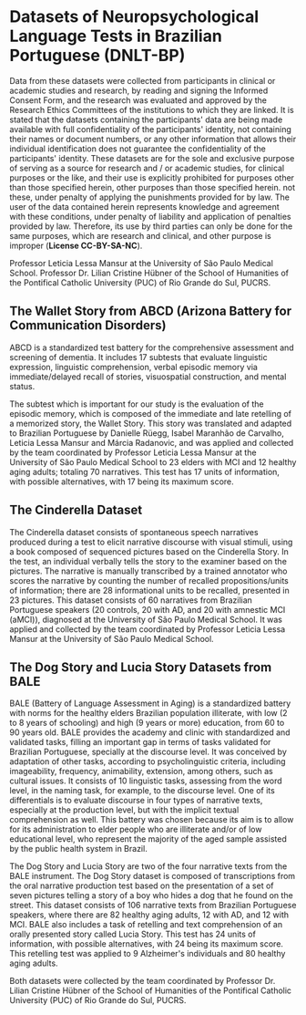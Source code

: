 # Datasets of Neuropsychological Language Tests in Brazilian Portuguese (DNLT-BP)
Data from these datasets were collected from participants in clinical or academic studies and research, by reading and signing the Informed Consent Form, and the research was evaluated and approved by the Research Ethics Committees of the institutions to which they are linked. It is stated that the datasets containing the participants' data are being made available with full confidentiality of the participants' identity, not containing their names or document numbers, or any other information that allows their individual identification does not guarantee the confidentiality of the participants' identity. These datasets are for the sole and exclusive purpose of serving as a source for research and / or academic studies, for clinical purposes or the like, and their use is explicitly prohibited for purposes other than those specified herein, other purposes than those specified herein. not these, under penalty of applying the punishments provided for by law. The user of the data contained herein represents knowledge and agreement with these conditions, under penalty of liability and application of penalties provided by law. Therefore, its use by third parties can only be done for the same purposes, which are research and clinical, and other purpose is improper (**License CC-BY-SA-NC**).

Professor Leticia Lessa Mansur at the University of São Paulo Medical School.
Professor Dr. Lilian Cristine Hübner of the School of Humanities of the Pontifical Catholic University (PUC) of Rio Grande do Sul, PUCRS.


## The Wallet Story from ABCD (Arizona Battery for Communication Disorders)
ABCD is a standardized test battery for the comprehensive assessment and screening of dementia. It includes 17 subtests that evaluate linguistic expression, linguistic comprehension, verbal episodic memory via immediate/delayed recall of stories, visuospatial construction, and mental status. 

The subtest which is important for our study is the evaluation of the episodic memory, which is composed of the immediate and late retelling of a memorized story, the Wallet Story.   This story was translated and adapted to Brazilian Portuguese by Danielle Rüegg, Isabel Maranhão de Carvalho, Leticia Lessa Mansur and Márcia Radanovic, and was applied  and collected by the team coordinated by Professor Leticia Lessa Mansur at the University of São Paulo Medical School to 23 elders with MCI and 12 healthy aging adults; totaling 70 narratives. This test has 17 units of information, with possible alternatives, with 17 being its maximum score.

## The Cinderella Dataset
The Cinderella dataset consists of spontaneous speech narratives produced during a test to elicit narrative discourse with visual stimuli, using a book composed of sequenced pictures based on the Cinderella Story. In the test, an individual verbally tells the story to the examiner based on the pictures. The narrative is manually transcribed by a trained annotator who scores the narrative by counting the number of recalled propositions/units of information; there are 28 informational units to be recalled, presented in 23 pictures. This dataset consists of 60 narratives from Brazilian Portuguese speakers (20 controls, 20 with AD, and 20 with amnestic MCI (aMCI)),  diagnosed at the University of São Paulo Medical School. It was applied  and collected by the team coordinated by Professor Leticia Lessa Mansur at the University of São Paulo Medical School.

## The Dog Story and Lucia Story Datasets from BALE
BALE (Battery of Language Assessment in Aging) is a standardized battery with norms for the healthy elders Brazilian population illiterate, with low (2 to 8 years of schooling) and high (9 years or more) education, from 60 to 90 years old.
BALE provides the academy and clinic with standardized and validated tasks, filling an important gap in terms of tasks validated for Brazilian Portuguese, specially at the discourse level. It was conceived by adaptation of other tasks, according to psycholinguistic criteria, including imageability, frequency, animability, extension, among others, such as cultural issues. It consists of 10 linguistic tasks, assessing from the word level, in the naming task, for example, to the discourse level. One of its differentials is to evaluate discourse in four types of narrative texts, especially at the production level, but with the implicit textual comprehension as well. This battery was chosen because its aim is to allow for its administration to elder people who are illiterate and/or of low educational level, who represent the majority of the aged sample assisted by the public health system in Brazil.


The Dog Story and Lucia Story are two of the four narrative texts from the BALE  instrument. The Dog Story dataset is composed of transcriptions from the oral narrative production test based on the presentation of a set of seven pictures telling a story of a boy who hides a dog that he found on the street. This dataset consists of 106 narrative texts from Brazilian Portuguese speakers, where there are 82 healthy aging adults, 12 with AD, and 12 with MCI. BALE also includes a task of retelling and text comprehension of an orally presented story called Lucia Story. This test has 24 units of information, with possible alternatives, with 24 being its maximum score. This retelling test was applied to 9 Alzheimer's individuals and 80 healthy aging adults. 

Both datasets were collected by the team coordinated by Professor Dr. Lilian Cristine Hübner of the School of Humanities of the Pontifical Catholic University (PUC) of Rio Grande do Sul, PUCRS.
